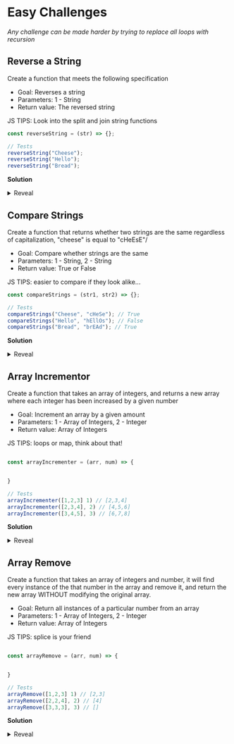 # Easy Challenges

_Any challenge can be made harder by trying to replace all loops with recursion_

## Reverse a String

Create a function that meets the following specification

- Goal: Reverses a string
- Parameters: 1 - String
- Return value: The reversed string

JS TIPS: Look into the split and join string functions

```js
const reverseString = (str) => {};

// Tests
reverseString("Cheese");
reverseString("Hello");
reverseString("Bread");
```

**Solution**

<details>
<summary>
Reveal
</summary>
<p>

```js

const reverseString = (str) => {

    //split the string into an array of individual letters
    const stringArray = str.split("")
    //reverse the array
    const stringArray.reverse()
    //join the array back into a string
    const newString = stringArray.join("")
    //return the new string
    return newString

}

// Tests
reverseString("Cheese") // "eseehC"
reverseString("Hello") // "olleH"
reverseString("Bread") // "dearD"

```

</details>

## Compare Strings

Create a function that returns whether two strings are the same regardless of capitalization, "cheese" is equal to "cHeEsE"/

- Goal: Compare whether strings are the same
- Parameters: 1 - String, 2 - String
- Return value: True or False

JS TIPS: easier to compare if they look alike...

```js
const compareStrings = (str1, str2) => {};

// Tests
compareStrings("Cheese", "cHeSe"); // True
compareStrings("Hello", "hEllOs"); // False
compareStrings("Bread", "brEAd"); // True
```

**Solution**

<details>
<summary>
Reveal
</summary>
<p>

```js
const compareStrings = (str1, str2) => {
  // lowercase string 1 and string 2 so the casing the is the same
  const newStr1 = str1.lowercase();
  const newStr2 = str2.lowercase();
  // Check if they are the same
  const areTheyTheSame = newStr1 === newStr2;
  // return the result
  return areTheytheSame;
};

// Tests
compareStrings("Cheese", "cHeSe"); // True
compareStrings("Hello", "hEllOs"); // False
compareStrings("Bread", "brEAd"); // True
```

</details>

## Array Incrementor

Create a function that takes an array of integers, and returns a new array where each integer has been increased by a given number

- Goal: Increment an array by a given amount
- Parameters: 1 - Array of Integers, 2 - Integer
- Return value: Array of Integers

JS TIPS: loops or map, think about that!

```js

const arrayIncrementer = (arr, num) => {


}

// Tests
arrayIncrementer([1,2,3] 1) // [2,3,4]
arrayIncrementer([2,3,4], 2) // [4,5,6]
arrayIncrementer([3,4,5], 3) // [6,7,8]

```

**Solution**

<details>
<summary>
Reveal
</summary>
<p>

```js

const arrayIncrementer = (arr, num) => {

    //Create a new array
    const newArray = []
    //Loop over the given array
    for(let index = 0; index < arr.length; x++){
        // add item to new array equal to item plus the number
        newArray.push(arr[index] + num)
    }
    //return the new array
    return newArray

}

// Tests
arrayIncrementer([1,2,3] 1) // [2,3,4]
arrayIncrementer([2,3,4], 2) // [4,5,6]
arrayIncrementer([3,4,5], 3) // [6,7,8]


```

</details>

## Array Remove

Create a function that takes an array of integers and number, it will find every instance of the that number in the array and remove it, and return the new array WITHOUT modifying the original array.

- Goal: Return all instances of a particular number from an array
- Parameters: 1 - Array of Integers, 2 - Integer
- Return value: Array of Integers

JS TIPS: splice is your friend

```js

const arrayRemove = (arr, num) => {


}

// Tests
arrayRemove([1,2,3] 1) // [2,3]
arrayRemove([2,2,4], 2) // [4]
arrayRemove([3,3,3], 3) // []

```

**Solution**

<details>
<summary>
Reveal
</summary>
<p>

```js

const arrayRemove = (arr, num) => {
    // array to track indexes of matches and copy of original array
    const arrayCopy = [...arr]
    const indexArray = []

    // check what numbers match
    for(let index = 0; index < arr.length; index++){
        if (arr[index] === num){
            indexArray.push(index)
        }
    }

    // remove the number from the array copy
    for (let index = 0; index < indexArray.length; index++){
        arrayCopy.splice(indexArray[index], 1)
    }

    //return the copy with the number removed
    return arrayCopy
}

// Tests
arrayRemove([1,2,3] 1) // [2,3]
arrayRemove([2,2,4], 2) // [4]
arrayRemove([3,3,3], 3) // []

```

</details>
